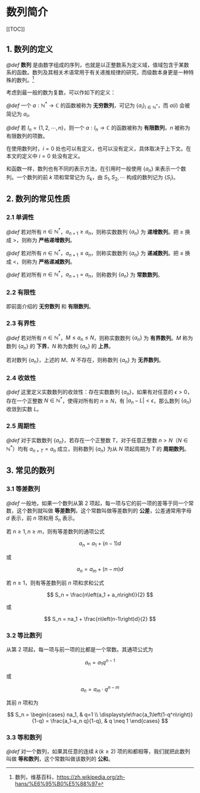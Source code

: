 # 数列简介

[[TOC]]

## 1. 数列的定义

*@def* **数列** 是由数字组成的序列，也就是以正整数系为定义域，值域包含于某数系的函数。数列及其相关术语常用于有关递推规律的研究，而级数本身更是一种特殊的数列。[^1]

[^1]: 数列，维基百科，<https://zh.wikipedia.org/zh-hans/%E6%95%B0%E5%88%97>

考虑到最一般的数为复数，可以作如下的定义：

*@def* 一个 $a:\mathbb{N}^*\to \mathbb{C}$ 的函数被称为 **无穷数列**，可记为 $\left\{a_i\right\}_{i \in \mathbb{N}^*}$，而 $a\left(i\right)$ 会被简记为 $a_i$。

*@def* 若 $I_n = \left\{1,\,2,\,\cdots,\,n\right\}$，则一个 $a:I_n \to \mathbb{C}$ 的函数被称为 **有限数列**，$n$ 被称为有限数列的项数。

在使用数列时，$i = 0$ 处也可以有定义，也可以没有定义，具体取决于上下文。在本文的定义中 $i = 0$ 处没有定义。

和函数一样，数列也有不同的表示方法，在引用时一般使用 $\left\{a_n\right\}$ 来表示一个数列。一个数列的前 $k$ 项和常常记为 $S_k$，由 $S_1,\,S_2,\,\cdots$ 构成的数列记为 $\left\{S_i\right\}$。

## 2. 数列的常见性质

### 2.1 单调性

*@def* 若对所有 $n \in \mathbb{N}^*$，$a_{n+1} \geqslant a_n$，则称实数数列 $\left\{a_n\right\}$ 为 **递增数列**。把 $\geqslant$ 换成 $>$，则称为 **严格递增数列**。

*@def* 若对所有 $n \in \mathbb{N}^*$，$a_{n+1} \leqslant a_n$，则称实数数列 $\left\{a_n\right\}$ 为 **递减数列**。把 $\leqslant$ 换成 $<$，则称为 **严格递减数列**。

*@def* 若对所有 $n \in \mathbb{N}^*$，$a_{n+1} = a_n$，则称数列 $\left\{a_n\right\}$ 为 **常数数列**。

### 2.2 有限性

即前面介绍的 **无穷数列** 和 **有限数列**。

### 2.3 有界性

*@def* 若对所有 $n \in \mathbb{N}^*$，$M \leqslant a_n \leqslant N$，则称实数数列 $\left\{a_n\right\}$ 为 **有界数列**。$M$ 称为数列 $\left\{a_n\right\}$ 的 **下界**，$N$ 称为数列 $\left\{a_n\right\}$ 的 **上界**。

若对数列 $\left\{a_n\right\}$，上述的 $M$、$N$ 不存在，则称数列 $\left\{a_n\right\}$ 为 **无界数列**。

### 2.4 收敛性

*@def* 这里定义实数数列的收敛性：存在实数数列 $\left\{a_n\right\}$，如果有对任意的 $\epsilon >0$，存在一个正整数 $N \in \mathbb{N}^*$，使得对所有的 $n \geqslant N$，有 $\left|a_n - L\right| < \epsilon$，那么数列 $\left\{a_n\right\}$ 收敛到实数 $L$。

### 2.5 周期性

*@def* 对于实数数列 $\left\{a_n\right\}$，若存在一个正整数 $T$，对于任意正整数 $n > N$（$N \in \mathbb{N}^*$）均有 $a_{n+T} = a_n$ 成立，则称数列 $\left\{a_n\right\}$ 为从 $N$ 项起周期为 $T$ 的 **周期数列**。

## 3. 常见的数列

### 3.1 等差数列

*@def* 一般地，如果一个数列从第 $2$ 项起，每一项与它的前一项的差等于同一个常数，这个数列就叫做 **等差数列**，这个常数叫做等差数列的 **公差**，公差通常用字母 $d$ 表示，前 $n$ 项和用 $S_n$ 表示。

若 $n \geqslant 1,\, n \geqslant m$，则有等差数列的通项公式

$$
a_n = a_1 + \left(n-1\right)d
$$

或

$$
a_n = a_m + \left(n-m\right)d
$$

若 $n \geqslant 1$，则有等差数列前 $n$ 项和求和公式

$$
S_n = \frac{n\left(a_1 + a_n\right)}{2}
$$

或

$$
S_n = na_1 + \frac{n\left(n-1\right)d}{2}
$$

### 3.2 等比数列

从第 $2$ 项起，每一项与前一项的比都是一个常数。其通项公式为

$$
a_n = a_1 q^{n-1}
$$

或

$$
a_n = a_m \cdot q^{n-m}
$$

其前 $n$ 项和为

$$
S_n = \begin{cases}
    na_1, & q=1 \\
    \displaystyle\frac{a_1\left(1-q^n\right)}{1-q} =
    \frac{a_1-a_n q}{1-q}, & q \neq 1
\end{cases}
$$

### 3.3 等和数列

*@def* 对一个数列，如果其任意的连续 $k\,(k \geqslant 2)$ 项的和都相等，我们就把此数列叫做 **等和数列**，这个常数叫做该数列的 **公和**。
